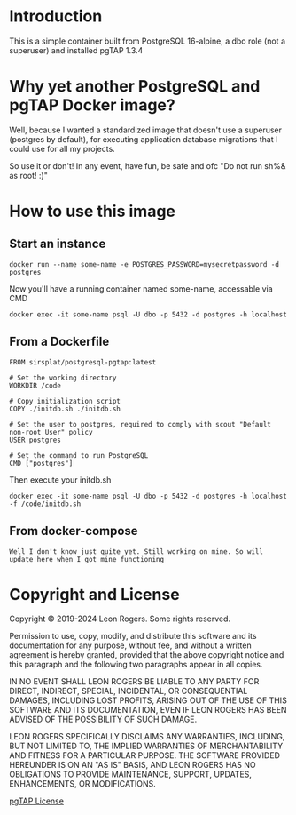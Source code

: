 # Introduction

This is a simple container built from PostgreSQL 16-alpine, a dbo role (not a superuser) and installed pgTAP 1.3.4

# Why yet another PostgreSQL and pgTAP Docker image?
Well, because I wanted a standardized image that doesn't use a superuser (postgres by default), for executing application database migrations that I could use for all my projects.

So use it or don't! In any event, have fun, be safe and ofc "Do not run sh%& as root! :)"

# How to use this image
## Start an instance
```
docker run --name some-name -e POSTGRES_PASSWORD=mysecretpassword -d postgres
```
Now you'll have a running container named some-name, accessable via CMD
```
docker exec -it some-name psql -U dbo -p 5432 -d postgres -h localhost
```

## From a Dockerfile
```
FROM sirsplat/postgresql-pgtap:latest

# Set the working directory
WORKDIR /code

# Copy initialization script
COPY ./initdb.sh ./initdb.sh

# Set the user to postgres, required to comply with scout "Default non-root User" policy
USER postgres

# Set the command to run PostgreSQL
CMD ["postgres"]
```
Then execute your initdb.sh
```
docker exec -it some-name psql -U dbo -p 5432 -d postgres -h localhost -f /code/initdb.sh
```

## From docker-compose
```
Well I don't know just quite yet. Still working on mine. So will update here when I got mine functioning
```

# Copyright and License

Copyright © 2019-2024 Leon Rogers. Some rights reserved.

Permission to use, copy, modify, and distribute this software and its documentation for any purpose, without fee, and without a written agreement is hereby granted, provided that the above copyright notice and this paragraph and the following two paragraphs appear in all copies.

IN NO EVENT SHALL LEON ROGERS BE LIABLE TO ANY PARTY FOR DIRECT, INDIRECT, SPECIAL, INCIDENTAL, OR CONSEQUENTIAL DAMAGES, INCLUDING LOST PROFITS, ARISING OUT OF THE USE OF THIS SOFTWARE AND ITS DOCUMENTATION, EVEN IF LEON ROGERS HAS BEEN ADVISED OF THE POSSIBILITY OF SUCH DAMAGE.

LEON ROGERS SPECIFICALLY DISCLAIMS ANY WARRANTIES, INCLUDING, BUT NOT LIMITED TO, THE IMPLIED WARRANTIES OF MERCHANTABILITY AND FITNESS FOR A PARTICULAR PURPOSE. THE SOFTWARE PROVIDED HEREUNDER IS ON AN "AS IS" BASIS, AND LEON ROGERS HAS NO OBLIGATIONS TO PROVIDE MAINTENANCE, SUPPORT, UPDATES, ENHANCEMENTS, OR MODIFICATIONS.

[pgTAP](https://pgtap.org/)[ License⁠](PGTAP-LICENSE.md)
